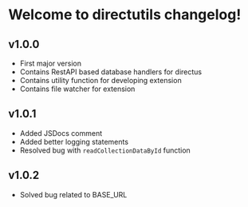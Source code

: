 # Welcome to directutils changelog!

## v1.0.0

- First major version
- Contains RestAPI based database handlers for directus
- Contains utility function for developing extension
- Contains file watcher for extension

## v1.0.1

- Added JSDocs comment
- Added better logging statements
- Resolved bug with `readCollectionDataById` function

## v1.0.2

- Solved bug related to BASE_URL
